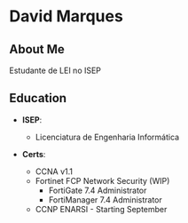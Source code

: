 # David Marques

## About Me

Estudante de LEI no ISEP

## Education

- **ISEP**:
  - Licenciatura de Engenharia Informática

- **Certs**:
  - CCNA v1.1
  - Fortinet FCP Network Security (WIP)
    - FortiGate 7.4 Administrator
    - FortiManager 7.4 Administrator
  - CCNP ENARSI - Starting September


<!---
demonxblaze/demonxblaze is a ✨ special ✨ repository because its `README.md` (this file) appears on your GitHub profile.
You can click the Preview link to take a look at your changes.
--->
